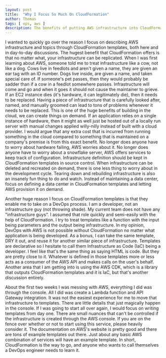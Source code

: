 ```yaml
---
layout: post
title:  "Why I Focus So Much On CloudFormation"
author: Thomas
tags: [ ops, aws ]
description: The benefits of putting AWS infrastructure into CloudFormation templates
---
```

I wanted to quickly go over the reason I focus on describing AWS infrastructure and topics through CloudFormation templates, both here and in day-to-day discussions. The hugest benefit that CloudFormation offers is that no matter what, your infrastructure can be replicated. When I was first learning about AWS, someone told me to treat infrastructure like a cow, not like a dog. Cows live in feedlots and aren't given a name, they are given an ear tag with an ID number. Dogs live inside, are given a name, and taken special care of. If someone's pet passes, then they would probably be sadder than if a cow in a feedlot somewhere passes. Infrastructure will come and go and when it goes it should not cause the maintainer to grieve. If an EC2 instance dies (it's hardware, it can legitimately die), then it needs to be replaced. Having a piece of infrastructure that is carefully looked after, named, and manually groomed can lead to tons of problems whenever it needs to be replaced. This is one of the huge benefits of building in the cloud, we can create things on demand. If an application relies on a single instance of hardware, then it might as well just be hosted out of a locally run server with manual changes applied willy-nilly instead of built with a cloud provider. I would argue that any extra cost that is incurred from running something in the cloud compared to something that is maintained on a company's premise is from this exact benefit. No longer does anyone have to worry about hardware failing, AWS worries about it. No longer does anyone have to worry about a snowflake server, AWS offers services to keep track of configuration. Infrastructure definition should be kept in CloudFormation templates in source control. When infrastructure can be deleted and recreated on demand, there is one less thing to worry about in the development cycle. Tearing down and rebuilding infrastructure is also an insanely fun thing to do and watch. Instead of maintaining a data center, focus on defining a data center in CloudFormation templates and letting AWS provision it on demand.

Another huge reason I focus on CloudFormation templates is that they enable me to take on a DevOps process. I am a developer, not an infrastructure guy (not throwing shade). My current team does not have any "infrastructure guys". I assumed that role quickly and semi-easily with the help of CloudFormation. I try to treat templates like a function with the input being parameters and the output being infrastructure. In my opinion, DevOps with AWS is not possible without CloudFormation no matter what application is being developed. As a bonus, I can take the same template, DRY it out, and reuse it for another similar piece of infrastructure. Templates are declarative so I hesitate to call them Infrastructure as Code (IaC) being a developer. I feel like that's the same thing as saying HTML is code. But they are pretty close to it. Whatever is defined in those templates more or less acts as a consumer of the AWS API and makes calls on the user's behalf. Another area that I am getting into is using the AWS CDK, which is a library that outputs CloudFormation templates and it is IaC, but that's another discussion entirely.

About the first two weeks I was messing with AWS, everything I did was through the console. All I did was create a Lambda function and API Gateway integration. It was not the easiest experience for me to move that infrastructure to templates. There are little details that just magically happen in the console. If I was going to start all over again, I would focus on writing templates from day one. There are small nuances that can't be controlled if the infrastructure is created through the AWS console. If you are on the fence over whether or not to start using this service, please heavily consider it. The documentation on AWS's website is pretty good and there are tons of example templates out there. Just about any basic AWS combination of services will have an example template. In short, CloudFormation is the way to go, and anyone who wants to call themselves a DevOps engineer needs to learn it.
